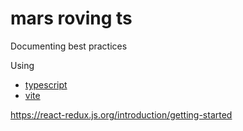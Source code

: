 # mars roving ts

Documenting best practices

Using
* [typescript](https://www.typescriptlang.org/)
* [vite](https://vitejs.dev/)

https://react-redux.js.org/introduction/getting-started
